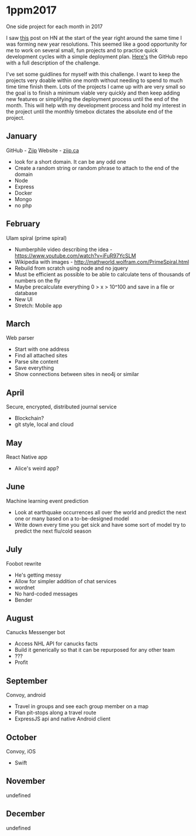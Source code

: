 # 1ppm2017
One side project for each month in 2017

I saw [this](https://news.ycombinator.com/item?id=13284332) post on HN at the start of the year right around the same time I was forming new year resolutions. 
This seemed like a good opportunity for me to work on several small, fun projects and to practice quick development cycles with a simple deployment plan.
[Here's](https://github.com/1ppm/1ppmLog) the GitHub repo with a full description of the challenge.

I've set some guidlines for myself with this challenge. I want to keep the projects very doable within one month without needing to spend to much time time finish them. Lots of the projects I came up with are very small so the goal is to finish a minimum viable very quickly and then keep adding new features or simplifying the deployment process until the end of the month. This will help with my development process and hold my interest in the project until the monthly timebox dictates the absolute end of the project.

## January
GitHub - [Ziip](https://github.com/Brymastr/ziip)
Website - [ziip.ca](http://ziip.ca/)
- look for a short domain. It can be any odd one
- Create a random string or random phrase to attach to the end of the domain
- Node
- Express
- Docker
- Mongo
- no php

## February
Ulam spiral (prime spiral)
- Numberphile video describing the idea - https://www.youtube.com/watch?v=iFuR97YcSLM
- Wikipedia with images - http://mathworld.wolfram.com/PrimeSpiral.html
- Rebuild from scratch using node and no jquery
- Must be efficient as possible to be able to calculate tens of thousands of   numbers on the fly
- Maybe precalculate everything 0 > x > 10^100 and save in a file or database
- New UI
- Stretch: Mobile app

## March
Web parser
- Start with one address
- Find all attached sites
- Parse site content
- Save everything
- Show connections between sites in neo4j or similar

## April
Secure, encrypted, distributed journal service
- Blockchain?
- git style, local and cloud

## May
React Native app
- Alice's weird app?

## June
Machine learning event prediction
- Look at earthquake occurrences all over the world and predict the next one or many based on a to-be-designed model
- Write down every time you get sick and have some sort of model try to predict the next flu/cold season

## July
Foobot rewrite
- He's getting messy
- Allow for simpler addition of chat services
- wordnet
- No hard-coded messages
- Bender

## August
Canucks Messenger bot
- Access NHL API for canucks facts
- Build it generically so that it can be repurposed for any other team
- ???
- Profit

## September
Convoy, android
- Travel in groups and see each group member on a map
- Plan pit-stops along a travel route
- ExpressJS api and native Android client

## October
Convoy, iOS
- Swift

## November
undefined

## December
undefined
